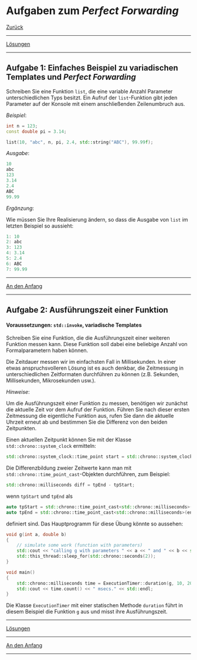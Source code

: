 # Aufgaben zum *Perfect Forwarding*

[Zurück](Exercises.md)

---

[Lösungen](Exercises_12_PerfectForwarding.cpp)

---

## Aufgabe 1: Einfaches Beispiel zu variadischen Templates und *Perfect Forwarding*

Schreiben Sie eine Funktion `list`, die eine variable Anzahl Parameter unterschiedlichen Typs besitzt.
Ein Aufruf der `list`-Funktion gibt jeden Parameter auf der Konsole mit einem anschließenden Zeilenumbruch aus.

*Beispiel*:

```cpp
int n = 123;
const double pi = 3.14;

list(10, "abc", n, pi, 2.4, std::string("ABC"), 99.99f);
```

*Ausgabe*:

```cpp
10
abc
123
3.14
2.4
ABC
99.99
```

*Ergänzung*:

Wie müssen Sie Ihre Realisierung ändern, so dass die Ausgabe von `list` im letzten Beispiel so aussieht:


```cpp
1: 10
2: abc
3: 123
4: 3.14
5: 2.4
6: ABC
7: 99.99
```

---

[An den Anfang](#Aufgaben-zum-Perfect-Forwarding)

---

## Aufgabe 2: Ausführungszeit einer Funktion

#### Voraussetzungen: `std::invoke`, variadische Templates

Schreiben Sie eine Funktion, die die Ausführungszeit einer weiteren Funktion messen kann.
Diese Funktion soll dabei eine beliebige Anzahl von Formalparametern haben können.

Die Zeitdauer messen wir im einfachsten Fall in Millisekunden.
In einer etwas anspruchsvolleren Lösung ist es auch denkbar, die Zeitmessung in unterschiedlichen Zeitformaten
durchführen zu können (z.B. Sekunden, Millisekunden, Mikrosekunden usw.).

*Hinweise*:

Um die Ausführungszeit einer Funktion zu messen, benötigen wir zunächst die aktuelle Zeit vor dem Aufruf der
Funktion. Führen Sie nach dieser ersten Zeitmessung die eigentliche Funktion aus,
rufen Sie dann die aktuelle Uhrzeit erneut ab und bestimmen Sie die Differenz von den beiden Zeitpunkten.

Einen aktuellen Zeitpunkt können Sie mit der Klasse `std::chrono::system_clock` ermitteln:

```cpp
std::chrono::system_clock::time_point start = std::chrono::system_clock::now();
```

Die Differenzbildung zweier Zeitwerte kann man mit `std::chrono::time_point_cast`-Objekten durchführen,
zum Beispiel:

```cpp
std::chrono::milliseconds diff = tpEnd - tpStart;
```

wenn `tpStart` und `tpEnd` als

```cpp
auto tpStart = std::chrono::time_point_cast<std::chrono::milliseconds>(start);
auto tpEnd = std::chrono::time_point_cast<std::chrono::milliseconds>(end);
```

definiert sind. Das Hauptprogramm für diese Übung könnte so aussehen:

```cpp
void g(int a, double b)
{
    // simulate some work (function with parameters)
    std::cout << "calling g with parameters " << a << " and " << b << std::endl;
    std::this_thread::sleep_for(std::chrono::seconds(2));
}

void main() 
{
    std::chrono::milliseconds time = ExecutionTimer::duration(g, 10, 20.0);
    std::cout << time.count() << " msecs." << std::endl;
}
```

Die Klasse `ExecutionTimer` mit einer statischen Methode `duration` führt in diesem Beispiel die Funktion `g` aus
und misst ihre Ausführungszeit.

---

[Lösungen](Exercises_12_PerfectForwarding.cpp)

---

[An den Anfang](#Aufgaben-zum-Perfect-Forwarding)

---
